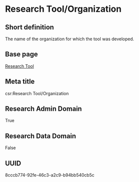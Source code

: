 # Research Tool/Organization
## Short definition
The name of the organization for which the tool was developed.
## Base page
[Research Tool](../../Objects/Research%20Tool.md)
## Meta title
csr:Research Tool/Organization
## Research Admin Domain
True
## Research Data Domain
False
## UUID
8cccb774-92fe-46c3-a2c9-b94bb540cb5c
